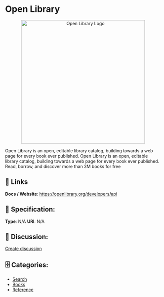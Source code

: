 # Open Library
<p align="center">
    <img width="400" src="https://raw.githubusercontent.com/apis-list/apis-list/main/apis/open-library/logo_256x256.png" alt="Open Library Logo"/>
</p>

Open Library is an open, editable library catalog, building towards a web page for every book ever published. Open Library is an open, editable library catalog, building towards a web page for every book ever published. Read, borrow, and discover more than 3M books for free

##  🔗 Links
**Docs / Website**: https://openlibrary.org/developers/api

## 🧬 Specification:
**Type**:  N/A 
**URI**:  N/A 

## 💬 Discussion:
[Create discussion](https://github.com/apis-list/apis-list/discussions/new)

## 🗄️ Categories:
- [Search](https://github.com/apis-list/apis-list#search)
- [Books](https://github.com/apis-list/apis-list#books)
- [Reference](https://github.com/apis-list/apis-list#reference)



